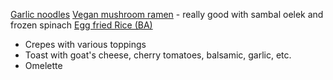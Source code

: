 [Garlic noodles](https://www.budgetbytes.com/garlic-noodles/)
[Vegan mushroom ramen](https://www.budgetbytes.com/vegan-creamy-mushroom-ramen/) - really good with sambal oelek and frozen spinach
[Egg fried Rice (BA)](https://www.bonappetit.com/recipe/broccoli-and-egg-fried-rice)

- Crepes with various toppings
- Toast with goat's cheese, cherry tomatoes, balsamic, garlic, etc.
- Omelette
